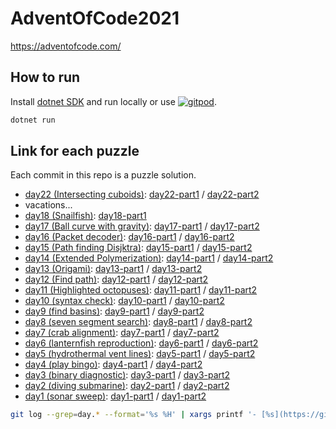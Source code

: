 # AdventOfCode2021

https://adventofcode.com/

## How to run

Install [dotnet SDK](https://dotnet.microsoft.com/download) and run locally or use [![gitpod](https://img.shields.io/badge/Open%20in-Gitpod-C8597A.svg)](https://gitpod.io/#https://github.com/jcaillon/AdventOfCode2021).

```bash
dotnet run
```

## Link for each puzzle

Each commit in this repo is a puzzle solution.

<!-- 
- [day23 ()](https://adventofcode.com/2021/day/23): [day23-part1](https://github.com/jcaillon/AdventOfCode2021/blob/main/Program.cs) 
-->
- [day22 (Intersecting cuboids)](https://adventofcode.com/2021/day/22): [day22-part1](https://github.com/jcaillon/AdventOfCode2021/blob/9977939e5143783e9afb25d31ea00d657035266c/Program.cs) / [day22-part2](https://github.com/jcaillon/AdventOfCode2021/blob/01ee08783c1ffb69e68c05cf1e0863c253518036/Program.cs)
- vacations...
- [day18 (Snailfish)](https://adventofcode.com/2021/day/18): [day18-part1](https://github.com/jcaillon/AdventOfCode2021/blob/main/Program.cs) 
- [day17 (Ball curve with gravity)](https://adventofcode.com/2021/day/17): [day17-part1](https://github.com/jcaillon/AdventOfCode2021/blob/c1f3bf388508ac750e2ebf474aacaf4cf1d907b8/Program.cs) / [day17-part2](https://github.com/jcaillon/AdventOfCode2021/blob/10151b98197fec7b9c79e403c8408cd970ad4136/Program.cs)
- [day16 (Packet decoder)](https://adventofcode.com/2021/day/16): [day16-part1](https://github.com/jcaillon/AdventOfCode2021/blob/d674b2dca6b531ec2a4c5ba10532bda4dbfcf12f/Program.cs) / [day16-part2](https://github.com/jcaillon/AdventOfCode2021/blob/18501124a52b5db634443ec436d1f790f1372a13/Program.cs)
- [day15 (Path finding Disjktra)](https://adventofcode.com/2021/day/15):  [day15-part1](https://github.com/jcaillon/AdventOfCode2021/blob/f51da24e689ced325e5d0b3a1af13aa885b8b7eb/Program.cs) / [day15-part2](https://github.com/jcaillon/AdventOfCode2021/blob/ab888af2aad835f2328e90b96b052a4dfe054d28/Program.cs)
- [day14 (Extended Polymerization)](https://adventofcode.com/2021/day/14): [day14-part1](https://github.com/jcaillon/AdventOfCode2021/blob/d22d516433016a13144575953a060348fc3c5140/Program.cs) / [day14-part2](https://github.com/jcaillon/AdventOfCode2021/blob/13da66560a6570133a5d50933ac4cec89e2a966e/Program.cs)
- [day13 (Origami)](https://adventofcode.com/2021/day/13): [day13-part1](https://github.com/jcaillon/AdventOfCode2021/blob/0f3325b25da614f9145449e14bc06c3b6ca2295a/Program.cs) / [day13-part2](https://github.com/jcaillon/AdventOfCode2021/blob/b0e20ee82d6bdd4438da88fc28f73cbc6a858ccc/Program.cs)
- [day12 (Find path)](https://adventofcode.com/2021/day/12): [day12-part1](https://github.com/jcaillon/AdventOfCode2021/blob/f20bf8d9ed9e33297dd0be3d61d6b1fdc45e8b1f/Program.cs) / [day12-part2](https://github.com/jcaillon/AdventOfCode2021/blob/8c94e43f731041a7c8934ea3ede31ed65cf0f8e8/Program.cs)
- [day11 (Highlighted octopuses)](https://adventofcode.com/2021/day/11): [day11-part1](https://github.com/jcaillon/AdventOfCode2021/blob/62f4d21d447645fb537882067fafae8ea73a6994/Program.cs) / [day11-part2](https://github.com/jcaillon/AdventOfCode2021/blob/e8609b1e7e4c86435869d23d3e178144c0c4d3ee/Program.cs)
- [day10 (syntax check)](https://adventofcode.com/2021/day/10): [day10-part1](https://github.com/jcaillon/AdventOfCode2021/blob/c437fdd731695ef8624a163bb050233ce7f8d19f/Program.cs) / [day10-part2](https://github.com/jcaillon/AdventOfCode2021/blob/4b4e705438943ff7272750e47d3d5bc02a3a8f07/Program.cs)
- [day9 (find basins)](https://adventofcode.com/2021/day/9): [day9-part1](https://github.com/jcaillon/AdventOfCode2021/blob/2249b1e8d4706be550d5338d1cdb2bfb65fdb8c7/Program.cs) / [day9-part2](https://github.com/jcaillon/AdventOfCode2021/blob/a95b708224298ad2fd1db139431cfb9a8f84d112/Program.cs) 
- [day8 (seven segment search)](https://adventofcode.com/2021/day/8): [day8-part1](https://github.com/jcaillon/AdventOfCode2021/blob/2b5123ee23c4fdc5e7dc1565267f9c653bd1f14e/Program.cs) / [day8-part2](https://github.com/jcaillon/AdventOfCode2021/blob/b353833aa445030f0b3e4090856bb6434804c85d/Program.cs)
- [day7 (crab alignment)](https://adventofcode.com/2021/day/7): [day7-part1](https://github.com/jcaillon/AdventOfCode2021/blob/d48712c17839922ef23c686a4613c152905f3b5e/Program.cs) / [day7-part2](https://github.com/jcaillon/AdventOfCode2021/blob/ed79c5efa0e3902397bc6e199aed10e8108e31dc/Program.cs)
- [day6 (lanternfish reproduction)](https://adventofcode.com/2021/day/6): [day6-part1](https://github.com/jcaillon/AdventOfCode2021/blob/7f4908082736d5d81838df2d6604e80c2fb87e6e/Program.cs) / [day6-part2](https://github.com/jcaillon/AdventOfCode2021/blob/b1c247ba86077d17d4cfeb11672540de1996293a/Program.cs)
- [day5 (hydrothermal vent lines)](https://adventofcode.com/2021/day/5): [day5-part1](https://github.com/jcaillon/AdventOfCode2021/blob/0cdcceda96b8359037a853edf2ec7c679628b1e0/Program.cs) / [day5-part2](https://github.com/jcaillon/AdventOfCode2021/blob/5c4a40d836bf0e9a0848b0d67a9d314b992030be/Program.cs)
- [day4 (play bingo)](https://adventofcode.com/2021/day/4): [day4-part1](https://github.com/jcaillon/AdventOfCode2021/blob/f019690d3260bc086e187d147d842e935bcd4821/Program.cs) / [day4-part2](https://github.com/jcaillon/AdventOfCode2021/blob/97863799f25fec3611a79f830f1d090f9dcf5658/Program.cs)
- [day3 (binary diagnostic)](https://adventofcode.com/2021/day/3): [day3-part1](https://github.com/jcaillon/AdventOfCode2021/blob/3582aa2259f2a5ab2f944e6726fcedb7a86fcd31/Program.cs) / [day3-part2](https://github.com/jcaillon/AdventOfCode2021/blob/797085b3776d83f5ee3fcf56d49b900e66e472ff/Program.cs)
- [day2 (diving submarine)](https://adventofcode.com/2021/day/2): [day2-part1](https://github.com/jcaillon/AdventOfCode2021/blob/d4af3f3c769f3c46f49f23fccba0960116c826c5/Program.cs) / [day2-part2](https://github.com/jcaillon/AdventOfCode2021/blob/4d3842d526e78eb68ed3531a224f257e6a4d1577/Program.cs)
- [day1 (sonar sweep)](https://adventofcode.com/2021/day/1): [day1-part1](https://github.com/jcaillon/AdventOfCode2021/blob/d40c8ff4ce291a039d24e0d072c0b47ec97c0758/Program.cs) / [day1-part2](https://github.com/jcaillon/AdventOfCode2021/blob/e0d6a76dc8eaa599944aa22c7116174cc7b090b4/Program.cs)

```bash
git log --grep=day.* --format='%s %H' | xargs printf '- [%s](https://github.com/jcaillon/AdventOfCode2021/blob/%s/Program.cs)\n'
```
